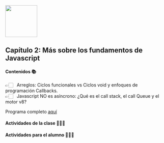 <img src="https://res.cloudinary.com/boolean-spa/image/upload/v1591158800/logo_vayedu.svg" width=100> 

## Capítulo 2: Más sobre los fundamentos de Javascript
#### Contenidos :books:
👉🏻 &nbsp; Arreglos: Ciclos funcionales vs Ciclos void y enfoques de programación Callbacks.<br/>
👉🏻 &nbsp; Javascript NO es asíncrono: ¿Qué es el call stack, el call Queue y el motor v8?<br/>

Programa completo [aquí](#)

#### Actividades de la clase 🧑🏻‍🏫

#### Actividades para el alumno 👨🏻‍💻
